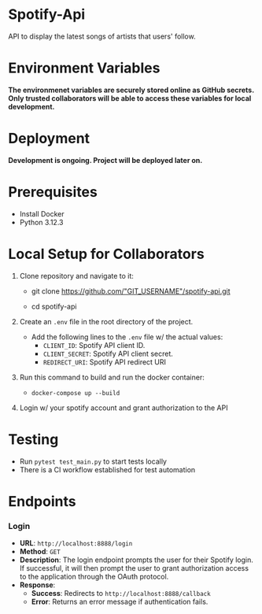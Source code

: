 # Spotify-Api
API to display the latest songs of artists that users' follow.

# Environment Variables 
**The environmenet variables are securely stored online as GitHub secrets. Only trusted collaborators will be able to access these variables for local development.**

# Deployment
**Development is ongoing. Project will be deployed later on.**

# Prerequisites
- Install Docker
- Python 3.12.3

# Local Setup for Collaborators
1. Clone repository and navigate to it:
    - git clone https://github.com/"GIT_USERNAME"/spotify-api.git

    - cd spotify-api

2. Create an `.env` file in the root directory of the project.
    - Add the following lines to the `.env` file w/ the actual values:
        - `CLIENT_ID`: Spotify API client ID.
        - `CLIENT_SECRET`: Spotify API client secret.
        - `REDIRECT_URI`: Spotify API redirect URI

2. Run this command to build and run the docker container: 
    - `docker-compose up --build`

3. Login w/ your spotify account and grant authorization to the API

# Testing
 - Run `pytest test_main.py` to start tests locally
 - There is a CI workflow established for test automation

# Endpoints 
###  Login 
- **URL**: `http://localhost:8888/login`
- **Method**: `GET`
- **Description**: The login endpoint prompts the user for their Spotify login. If successful, it will then prompt the user to grant authorization access to the application through the OAuth protocol.
- **Response**: 
  - **Success**: Redirects to `http://localhost:8888/callback`
  - **Error**: Returns an error message if authentication fails.

